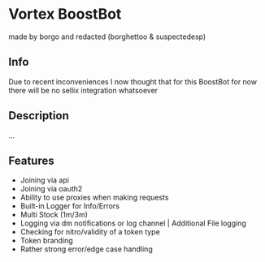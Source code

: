 # Vortex BoostBot
made by borgo and redacted (borghettoo & suspectedesp)

## Info
Due to recent inconveniences I now thought that for this BoostBot for now there will be no sellix integration whatsoever

## Description
... <!-- add desc here -->

## Features
- Joining via api
- Joining via oauth2
- Ability to use proxies when making requests 
- Built-in Logger for Info/Errors
- Multi Stock (1m/3m)
- Logging via dm notifications or log channel | Additional File logging
- Checking for nitro/validity of a token type
- Token branding
- Rather strong error/edge case handling
<!-- add more features here -->

<!-- bla bla -->
